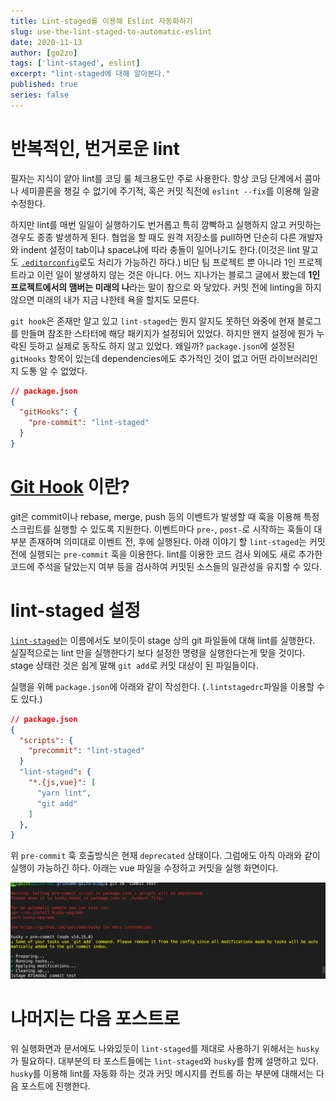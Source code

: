 ```yaml
---
title: Lint-staged를 이용해 Eslint 자동화하기
slug: use-the-lint-staged-to-automatic-eslint
date: 2020-11-13
author: [go2zo]
tags: ['lint-staged', eslint]
excerpt: "lint-staged에 대해 알아본다."
published: true
series: false
---
```


# 반복적인, 번거로운 lint

필자는 지식이 얕아 lint를 코딩 룰 체크용도만 주로 사용한다. 항상 코딩 단계에서 콤마나 세미콜론을 챙길 수 없기에 주기적, 혹은 커밋 직전에 `eslint --fix`를 이용해 일괄 수정한다.

하지만 lint를 매번 일일이 실행하기도 번거롭고 특히 깜빡하고 실행하지 않고 커밋하는 경우도 종종 발생하게 된다. 협업을 할 때도 원격 저장소를 pull하면 단순히 다른 개발자와 indent 설정이 tab이냐 space냐에 따라 충돌이 일어나기도 한다.(이것은 lint 말고도 [`.editorconfig`](https://editorconfig.org/)로도 처리가 가능하긴 하다.) 비단 팀 프로젝트 뿐 아니라 1인 프로젝트라고 이런 일이 발생하지 않는 것은 아니다. 어느 지나가는 블로그 글에서 봤는데 **1인 프로젝트에서의 맴버는 미래의 나**라는 말이 참으로 와 닿았다. 커밋 전에 linting을 하지 않으면 미래의 내가 지금 나한테 욕을 할지도 모른다.

`git hook`은 존재만 알고 있고 `lint-staged`는 뭔지 알지도 못하던 와중에 현재 블로그를 만들며 참조한 스타터에 해당 패키지가 설정되어 있었다. 하지만 왠지 설정에 뭔가 누락된 듯하고 실제로 동작도 하지 않고 있었다. 왜일까? `package.json`에 설정된 `gitHooks` 항목이 있는데 dependencies에도 추가적인 것이 없고 어떤 라이브러리인지 도통 알 수 없었다.

```json
// package.json
{
  "gitHooks": {
    "pre-commit": "lint-staged"
  }
}
```

# [Git Hook](https://git-scm.com/book/ko/v2/Git%EB%A7%9E%EC%B6%A4-Git-Hooks) 이란?

git은 commit이나 rebase, merge, push 등의 이벤트가 발생할 때 훅을 이용해 특정 스크립트를 실행할 수 있도록 지원한다. 이벤트마다 `pre-`, `post-`로 시작하는 훅들이 대부분 존재하며 의미대로 이벤트 전, 후에 실행된다. 아래 이야기 할 `lint-staged`는 커밋 전에 실행되는 `pre-commit` 훅을 이용한다. lint를 이용한 코드 검사 외에도 새로 추가한 코드에 주석을 달았는지 여부 등을 검사하여 커밋된 소스들의 일관성을 유지할 수 있다.

# lint-staged 설정

[`lint-staged`](https://www.npmjs.com/package/lint-staged)는 이름에서도 보이듯이 stage 상의 git 파일들에 대해 lint를 실행한다. 실질적으로는 lint 만을 실행한다기 보다 설정한 명령을 실행한다는게 맞을 것이다. stage 상태란 것은 쉽게 말해 `git add`로 커밋 대상이 된 파일들이다.

실행을 위해 `package.json`에 아래와 같이 작성한다. (`.lintstagedrc`파일을 이용할 수도 있다.)

```json
// package.json
{
  "scripts": {
    "precommit": "lint-staged"
  }
  "lint-staged": {
    "*.{js,vue}": [
      "yarn lint",
      "git add"
    ]
  },
}
```

위 `pre-commit` 훅 호출방식은 현재 `deprecated` 상태이다. 그럼에도 아직 아래와 같이 실행이 가능하긴 하다. 아래는 vue 파일을 수정하고 커밋을 실행 화면이다.

![image-20201113114525996](images/image-20201113114525996.png)

# 나머지는 다음 포스트로

위 실행화면과 문서에도 나와있듯이 `lint-staged`를 제대로 사용하기 위해서는 `husky`가 필요하다. 대부분의 타 포스트들에는 `lint-staged`와 `husky`를 함께 설명하고 있다. `husky`를 이용해 lint를 자동화 하는 것과 커밋 메시지를 컨트롤 하는 부분에 대해서는 다음 포스트에 진행한다.

